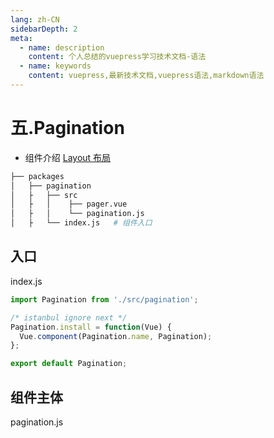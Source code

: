 ```yaml
---
lang: zh-CN
sidebarDepth: 2
meta:
  - name: description
    content: 个人总结的vuepress学习技术文档-语法
  - name: keywords
    content: vuepress,最新技术文档,vuepress语法,markdown语法
---
```


# 五.Pagination

- 组件介绍
  [Layout 布局](https://element-plus.gitee.io/#/zh-CN/component/layout)
```sh
├── packages         
│   ├── pagination         
│   ├   ├── src
│   ├   │    ├── pager.vue
│   ├   │    └── pagination.js
│   ├   └── index.js   # 组件入口
```
## 入口
index.js
```js
import Pagination from './src/pagination';

/* istanbul ignore next */
Pagination.install = function(Vue) {
  Vue.component(Pagination.name, Pagination);
};

export default Pagination;
```
## 组件主体
pagination.js
```js
```